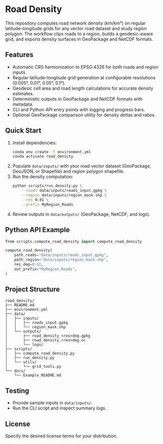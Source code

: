 # Road Density

This repository computes road network density (km/km²) on regular latitude–longitude grids for any vector road dataset and study region polygon. The workflow clips roads to a region, builds a geodesic-aware grid, and exports density surfaces in GeoPackage and NetCDF formats.

## Features
- Automatic CRS harmonization to EPSG:4326 for both roads and region inputs.
- Regular latitude–longitude grid generation at configurable resolutions (0.005°, 0.01°, 0.05°, 0.1°).
- Geodesic cell area and road length calculations for accurate density estimates.
- Deterministic outputs in GeoPackage and NetCDF formats with metadata.
- CLI and Python API entry points with logging and progress bars.
- Optional GeoPackage comparison utility for density deltas and ratios.

## Quick Start
1. Install dependencies:
   ```bash
   conda env create -f environment.yml
   conda activate road_density
   ```
2. Populate `data/inputs/` with your road vector dataset (GeoPackage, GeoJSON, or Shapefile) and region polygon shapefile.
3. Run the density computation:
   ```bash
   python scripts/run_density.py \
       --roads data/inputs/roads_input.gpkg \
       --region data/inputs/region_mask.shp \
       --res 0.01 \
       --prefix MyRegion_Roads
   ```
4. Review outputs in `data/outputs/` (GeoPackage, NetCDF, and logs).

## Python API Example
```python
from scripts.compute_road_density import compute_road_density

compute_road_density(
    path_roads="data/inputs/roads_input.gpkg",
    path_region="data/inputs/region_mask.shp",
    res_deg=0.01,
    out_prefix="MyRegion_Roads",
)
```

## Project Structure
```
road_density/
├── README.md
├── environment.yml
├── data/
│   ├── inputs/
│   │   ├── roads_input.gpkg
│   │   └── region_mask.shp
│   └── outputs/
│       ├── road_density_<res>deg.gpkg
│       ├── road_density_<res>deg.nc
│       └── logs/
├── scripts/
│   ├── compute_road_density.py
│   ├── run_density.py
│   └── utils/
│       └── grid_tools.py
└── docs/
    └── Example_README.md
```

## Testing
- Provide sample inputs in `data/inputs/`.
- Run the CLI script and inspect summary logs.

## License
Specify the desired license terms for your distribution.
